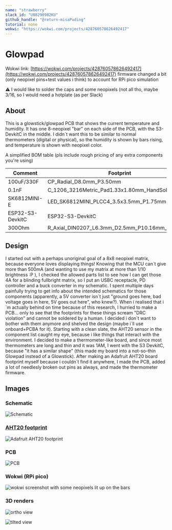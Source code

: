 ```yaml
---
name: "strawberry"
slack_id: "U08290982KU"
github_handle: "@return-misaPuding"
tutorial: none
wokwi: "https://wokwi.com/projects/428760578626492417"
---
```


# Glowpad

Wokwi link: [https://wokwi.com/projects/428760578626492417](https://wokwi.com/projects/428760578626492417)
firmware changed a bit (only neopixel pins+test values i think) to account for RPi pico simulation

<!-- Uncomment the line below if you need a soldering iron -->
⚠️ I would like to solder the caps and some neopixels (not all tho, maybe 3/16, so I would need a hotplate (as per Slack)

## About

This is a glowstick/glowpad PCB that shows the current temperature and humidity. It has one 8-neopixel "bar" on each side of the PCB, with the S3-DevkitC in the middle. I didn´t want this to be similar to normal thermometers (digital or physical), so the humidity is shown by bars rising, and temperature is shown with neopixel color.

A simplified BOM table
(pls include rough pricing of any extra components you're using)

<!-- Example: -->

| Comment           | Footprint                                      | Quantity | LCSC     | Cost   |
|-------------------|------------------------------------------------|----------|----------|--------|
| 100uF/330F             | CP_Radial_D8.0mm_P3.50mm    | 2        | C112510/C383041   | 0.033$/0.036$ | 
| 0.1nF             | C_1206_3216Metric_Pad1.33x1.80mm_HandSolder    | 16        | C24497    | 0.014$|
| SK6812MINI-E           | LED_SK6812MINI_PLCC4_3.5x3.5mm_P1.75mm             | 16        |          |
| ESP32-S3-DevkitC   | ESP32-S3-DevkitC                                | 1        | [allegro, N8R8 i think](https://allegro.cz/nabidka/modul-esp32-s3-devkitc-1-wroom-1-n16r8-16mb-flash-wifi-bluetooth-usb-c-17303767653)          | 13+2$ | |Adafruit AHT20 board         | Adafruit_AHT20                         | 1        | [Botland.cz](https://botland.cz/multifunkcni-senzory/17199-aht20-snimac-teploty-a-vlhkosti-i2c-adafruit-4566-5904422364311.html)         | 6$+4$ shipping |
| 300Ohm            | R_Axial_DIN0207_L6.3mm_D2.5mm_P10.16mm_Horizontal | 2       |          |       | 

## Design

I started out with a perhaps unoriginal goal of a 8x8 neopixel matrix, because everyone loves displaying things! Knowing that the MCU can´t give more than 500mA (and wanting to use my matrix at more than 1/10 brightness :P ), I checked the allowed parts list to see how I can get those 4A for a blinding fullbright matrix, so I put an USBC receptacle, PD controller and a buck converter in my schematic. I spent multiple days painfully trying to get info about the intended schematics for those components (apparently, a 5V converter isn´t just "ground goes here, bad voltage goes in here, 5V goes out here", who knew?).
When i realised that i´m actually behind on time because of this research, I hurried to make a PCB... only to see that the footprints for these things scream "DRC violation" and cannot be soldered by a human. I decided i don´t want to bother with them anymore and shelved the design (maybe i´ll use onboard+PCBA for it).
Starting with a clean slate, the AHT20 sensor in the component list caught my eye, because i like things that interact with the environment. I decided to make a thermometer-like board, and since most thermometers are long and thin and it was 1AM, I went with the S3 DevkitC, because "it has a similar shape" (this made my board into a not-so-thin Glowpad instead of a Glowstick). After making an Adafruit AHT20 board footprint myself because i couldn´t find it anywhere, I made the PCB, added a lot of needlesly broken out pins as always, and made the thermometer firmware.

## Images

### Schematic
![Schematic](img/glowpad_schematic_screenshot.png)

### [AHT20 footprint](src/custom_footprints_Adafruit_AHT20.kicad_mod)
![Adafruit AHT20 footprint](img/glowpad_AHT20_footprint.png)

### PCB

![PCB](img/glowpad_pcb_screenshot.png)

### Wokwi (RPi pico)
![wokwi screenshot with some neopixels lit up on the bars](https://github.com/user-attachments/assets/d1d2ac1a-1a74-4dc8-bc0f-9f4a2d6815d2)


### 3D renders
![ortho view](img/glowpad_3D_full_ortho.png)

![tilted view](img/glowpad_3D_full_rotat.png)
